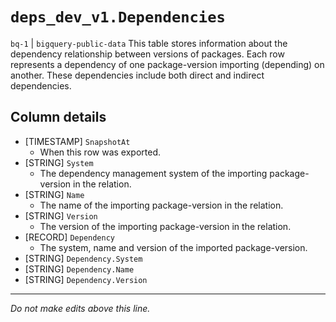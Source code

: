 # `deps_dev_v1.Dependencies`
`bq-1` | `bigquery-public-data`
This table stores information about the dependency relationship between versions of packages. Each row represents a dependency of one package-version importing (depending) on another. These dependencies include both direct and indirect dependencies.

## Column details
* [TIMESTAMP] `SnapshotAt`
  - When this row was exported.
* [STRING]    `System`
  - The dependency management system of the importing package-version in the relation.
* [STRING]    `Name`
  - The name of the importing package-version in the relation.
* [STRING]    `Version`
  - The version of the importing package-version in the relation.
* [RECORD]    `Dependency`
  - The system, name and version of the imported package-version.
* [STRING]    `Dependency.System`
* [STRING]    `Dependency.Name`
* [STRING]    `Dependency.Version`

-------------------------------------------------------------------------------
*Do not make edits above this line.*
